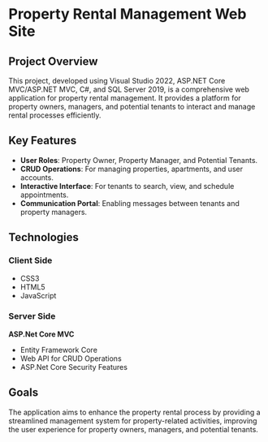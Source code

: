 # Property Rental Management Web Site

## Project Overview
This project, developed using Visual Studio 2022, ASP.NET Core MVC/ASP.NET MVC, C#, and SQL Server 2019, is a comprehensive web application for property rental management. It provides a platform for property owners, managers, and potential tenants to interact and manage rental processes efficiently.

## Key Features
- **User Roles**: Property Owner, Property Manager, and Potential Tenants.
- **CRUD Operations**: For managing properties, apartments, and user accounts.
- **Interactive Interface**: For tenants to search, view, and schedule appointments.
- **Communication Portal**: Enabling messages between tenants and property managers.

## Technologies
### Client Side
- CSS3
- HTML5
- JavaScript

### Server Side
**ASP.Net Core MVC**
   - Entity Framework Core 
   - Web API for CRUD Operations
   - ASP.Net Core Security Features

## Goals
The application aims to enhance the property rental process by providing a streamlined management system for property-related activities, improving the user experience for property owners, managers, and potential tenants.
